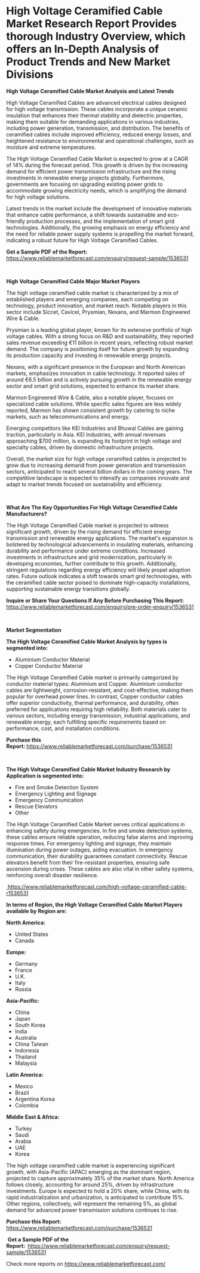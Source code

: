 <p><h1>High Voltage Ceramified Cable Market Research Report Provides thorough Industry Overview, which offers an In-Depth Analysis of Product Trends and New Market Divisions</h1></p><p><strong>High Voltage Ceramified Cable Market Analysis and Latest Trends</strong></p>
<p><p>High Voltage Ceramified Cables are advanced electrical cables designed for high voltage transmission. These cables incorporate a unique ceramic insulation that enhances their thermal stability and dielectric properties, making them suitable for demanding applications in various industries, including power generation, transmission, and distribution. The benefits of ceramified cables include improved efficiency, reduced energy losses, and heightened resistance to environmental and operational challenges, such as moisture and extreme temperatures.</p><p>The High Voltage Ceramified Cable Market is expected to grow at a CAGR of 14% during the forecast period. This growth is driven by the increasing demand for efficient power transmission infrastructure and the rising investments in renewable energy projects globally. Furthermore, governments are focusing on upgrading existing power grids to accommodate growing electricity needs, which is amplifying the demand for high voltage solutions.</p><p>Latest trends in the market include the development of innovative materials that enhance cable performance, a shift towards sustainable and eco-friendly production processes, and the implementation of smart grid technologies. Additionally, the growing emphasis on energy efficiency and the need for reliable power supply systems is propelling the market forward, indicating a robust future for High Voltage Ceramified Cables.</p></p>
<p><strong>Get a Sample PDF of the Report:&nbsp;</strong> <a href="https://www.reliablemarketforecast.com/enquiry/request-sample/1536531?utm_campaign=3175&utm_medium=2&utm_source=Github&utm_content=ia&utm_term=03042025&utm_id=high-voltage-ceramified-cable">https://www.reliablemarketforecast.com/enquiry/request-sample/1536531</a></p>
<p>&nbsp;</p>
<p><strong>High Voltage Ceramified Cable Major Market Players</strong></p>
<p><p>The high voltage ceramified cable market is characterized by a mix of established players and emerging companies, each competing on technology, product innovation, and market reach. Notable players in this sector include Siccet, Cavicel, Prysmian, Nexans, and Marmon Engineered Wire & Cable. </p><p>Prysmian is a leading global player, known for its extensive portfolio of high voltage cables. With a strong focus on R&D and sustainability, they reported sales revenue exceeding €11 billion in recent years, reflecting robust market demand. The company is positioning itself for future growth by expanding its production capacity and investing in renewable energy projects.</p><p>Nexans, with a significant presence in the European and North American markets, emphasizes innovation in cable technology. It reported sales of around €6.5 billion and is actively pursuing growth in the renewable energy sector and smart grid solutions, expected to enhance its market share.</p><p>Marmon Engineered Wire & Cable, also a notable player, focuses on specialized cable solutions. While specific sales figures are less widely reported, Marmon has shown consistent growth by catering to niche markets, such as telecommunications and energy.</p><p>Emerging competitors like KEI Industries and Bhuwal Cables are gaining traction, particularly in Asia. KEI Industries, with annual revenues approaching $700 million, is expanding its footprint in high voltage and specialty cables, driven by domestic infrastructure projects.</p><p>Overall, the market size for high voltage ceramified cables is projected to grow due to increasing demand from power generation and transmission sectors, anticipated to reach several billion dollars in the coming years. The competitive landscape is expected to intensify as companies innovate and adapt to market trends focused on sustainability and efficiency.</p></p>
<p>&nbsp;</p>
<p><strong>What Are The Key Opportunities For High Voltage Ceramified Cable Manufacturers?</strong></p>
<p><p>The High Voltage Ceramified Cable market is projected to witness significant growth, driven by the rising demand for efficient energy transmission and renewable energy applications. The market's expansion is bolstered by technological advancements in insulating materials, enhancing durability and performance under extreme conditions. Increased investments in infrastructure and grid modernization, particularly in developing economies, further contribute to this growth. Additionally, stringent regulations regarding energy efficiency will likely propel adoption rates. Future outlook indicates a shift towards smart grid technologies, with the ceramified cable sector poised to dominate high-capacity installations, supporting sustainable energy transitions globally.</p></p>
<p><strong>Inquire or Share Your Questions If Any Before Purchasing This Report:</strong> <a href="https://www.reliablemarketforecast.com/enquiry/pre-order-enquiry/1536531?utm_campaign=3175&utm_medium=2&utm_source=Github&utm_content=ia&utm_term=03042025&utm_id=high-voltage-ceramified-cable">https://www.reliablemarketforecast.com/enquiry/pre-order-enquiry/1536531</a></p>
<p>&nbsp;</p>
<p><strong>Market Segmentation</strong></p>
<p><strong>The High Voltage Ceramified Cable Market Analysis by types is segmented into:</strong></p>
<p><ul><li>Aluminium Conductor Material</li><li>Copper Conductor Material</li></ul></p>
<p><p>The High Voltage Ceramified Cable market is primarily categorized by conductor material types: Aluminium and Copper. Aluminium conductor cables are lightweight, corrosion-resistant, and cost-effective, making them popular for overhead power lines. In contrast, Copper conductor cables offer superior conductivity, thermal performance, and durability, often preferred for applications requiring high reliability. Both materials cater to various sectors, including energy transmission, industrial applications, and renewable energy, each fulfilling specific requirements based on performance, cost, and installation conditions.</p></p>
<p><strong>Purchase this Report:&nbsp;</strong><a href="https://www.reliablemarketforecast.com/purchase/1536531?utm_campaign=3175&utm_medium=2&utm_source=Github&utm_content=ia&utm_term=03042025&utm_id=high-voltage-ceramified-cable">https://www.reliablemarketforecast.com/purchase/1536531</a></p>
<p>&nbsp;</p>
<p><strong>The High Voltage Ceramified Cable Market Industry Research by Application is segmented into:</strong></p>
<p><ul><li>Fire and Smoke Detection System</li><li>Emergency Lighting and Signage</li><li>Emergency Communication</li><li>Rescue Elevators</li><li>Other</li></ul></p>
<p><p>The High Voltage Ceramified Cable Market serves critical applications in enhancing safety during emergencies. In fire and smoke detection systems, these cables ensure reliable operation, reducing false alarms and improving response times. For emergency lighting and signage, they maintain illumination during power outages, aiding evacuation. In emergency communication, their durability guarantees constant connectivity. Rescue elevators benefit from their fire-resistant properties, ensuring safe ascension during crises. These cables are also vital in other safety systems, reinforcing overall disaster resilience.</p></p>
<p><a href="https://www.reliablemarketforecast.com/high-voltage-ceramified-cable-r1536531?utm_campaign=3175&utm_medium=2&utm_source=Github&utm_content=ia&utm_term=03042025&utm_id=high-voltage-ceramified-cable">&nbsp;https://www.reliablemarketforecast.com/high-voltage-ceramified-cable-r1536531</a></p>
<p><strong>In terms of Region, the High Voltage Ceramified Cable Market Players available by Region are:</strong></p>
<p>
    <p> <strong> North America: </strong>
        <ul>
            <li>United States</li>
            <li>Canada</li>
        </ul>
        </p> 
    <p> <strong> Europe: </strong>
        <ul>
            <li>Germany</li>
            <li>France</li>
            <li>U.K.</li>
            <li>Italy</li>
            <li>Russia</li>
        </ul>
        </p> 
    <p> <strong> Asia-Pacific: </strong>
        <ul>
            <li>China</li>
            <li>Japan</li>
            <li>South Korea</li>
            <li>India</li>
            <li>Australia</li>
            <li>China Taiwan</li>
            <li>Indonesia</li>
            <li>Thailand</li>
            <li>Malaysia</li>
        </ul>
        </p> 
    <p> <strong> Latin America: </strong>
        <ul>
            <li>Mexico</li>
            <li>Brazil</li>
            <li>Argentina Korea</li>
            <li>Colombia</li>
        </ul>
        </p> 
    <p> <strong> Middle East & Africa: </strong>
        <ul>
            <li>Turkey</li>
            <li>Saudi</li>
            <li>Arabia</li>
            <li>UAE</li>
            <li>Korea</li>
        </ul>
    </p>
    </p>
<p><p>The high voltage ceramified cable market is experiencing significant growth, with Asia-Pacific (APAC) emerging as the dominant region, projected to capture approximately 35% of the market share. North America follows closely, accounting for around 25%, driven by infrastructure investments. Europe is expected to hold a 20% share, while China, with its rapid industrialization and urbanization, is anticipated to contribute 15%. Other regions, collectively, will represent the remaining 5%, as global demand for advanced power transmission solutions continues to rise.</p></p>
<p><strong>Purchase this Report: </strong><a href="https://www.reliablemarketforecast.com/purchase/1536531?utm_campaign=3175&utm_medium=2&utm_source=Github&utm_content=ia&utm_term=03042025&utm_id=high-voltage-ceramified-cable">https://www.reliablemarketforecast.com/purchase/1536531</a></p>
<p>&nbsp;<strong>Get a Sample PDF of the Report:&nbsp;&nbsp;</strong><a href="https://www.reliablemarketforecast.com/enquiry/request-sample/1536531?utm_campaign=3175&utm_medium=2&utm_source=Github&utm_content=ia&utm_term=03042025&utm_id=high-voltage-ceramified-cable">https://www.reliablemarketforecast.com/enquiry/request-sample/1536531</a></p>
<p><strong></strong></p>
<p>Check more reports on <a href="https://www.reliablemarketforecast.com/?utm_campaign=3175&utm_medium=2&utm_source=Github&utm_content=ia&utm_term=03042025&utm_id=high-voltage-ceramified-cable">https://www.reliablemarketforecast.com/</a></p>